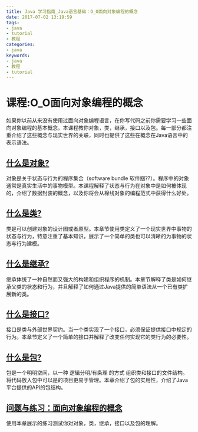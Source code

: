 ```yaml
---
title: Java 学习指南_Java语言基础：O_O面向对象编程的概念
date: 2017-07-02 13:19:59
tags: 
- java
- tutorial
- 教程
categories:
- java	
keywords:
- java
- 教程
- tutorial
---
```


#  课程:O_O面向对象编程的概念

如果你以前从来没有使用过面向对象编程语言，在你写代码之前你需要学习一些面向对象编程的基本概念。本课程教你对象，类，继承，接口以及包。每一部分都注重介绍了这些概念与现实世界的关联，同时也提供了这些在概念在Java语言中的表示语法。

<!--more-->

## [什么是对象?](http://docs.oracle.com/javase/tutorial/java/concepts/object.html)

对象是关于状态与行为的程序集合（software bundle 软件捆??）。程序中的对象通常是真实生活中的事物模型。本课程解释了状态与行为在对象中是如何被体现的，介绍了数据封装的概念，以及你将会从棉线对象的编程范式中获得什么好处。

## [什么是类?](http://docs.oracle.com/javase/tutorial/java/concepts/class.html)

类是可以创建对象的设计图或者原型。本章节使用类定义了一个现实世界中事物的状态与行为，特意注重了基本知识，展示了一个简单的类也可以清晰的为事物的状态与行为建模。

## [什么是继承?](http://docs.oracle.com/javase/tutorial/java/concepts/inheritance.html)

继承体统了一种自然而又强大的构建和组织程序的机制。本章节解释了类是如何继承父类的状态和行为，并且解释了如何通过Java提供的简单语法从一个已有类扩展新的类。

## [什么是接口?](http://docs.oracle.com/javase/tutorial/java/concepts/interface.html)

接口是类与外部世界契约。当一个类实现了一个接口，必须保证提供接口中规定的行为。本章节定义了一个简单的接口并解释了改变任何实现它的类行为的必要性。

## [什么是包?](http://docs.oracle.com/javase/tutorial/java/concepts/package.html)

包是一个明明空间，以一种 逻辑分明/有条理 的方式 组织类和接口的文件结构。将代码放入包中可以是的项目更易于管理。本章介绍了包的实用性，介绍了Java平台提供的API的包结构。

## [问题与练习：面向对象编程的概念](http://docs.oracle.com/javase/tutorial/java/concepts/QandE/questions.html)

使用本章展示的练习测试你对对象，类，继承，接口以及包的理解。